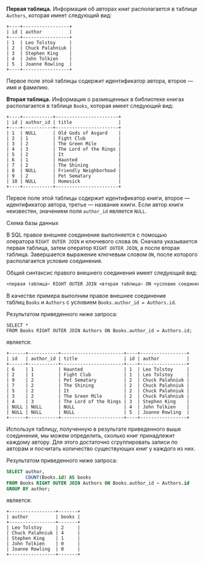 **Первая таблица.** Информация об авторах книг располагается в таблице `Authors`, которая имеет следующий вид:

```no-highlight
+----+-----------------+
| id | author          |
+----+-----------------+
| 1  | Leo Tolstoy     |
| 2  | Chuck Palahniuk |
| 3  | Stephen King    |
| 4  | John Tolkien    |
| 5  | Joanne Rowling  |
+----+-----------------+
```

Первое поле этой таблицы содержит идентификатор автора, второе — имя и фамилию.

**Вторая таблица.** Информация о размещенных в библиотеке книгах располагается в таблице `Books`, которая имеет следующий вид:

```no-highlight
+----+-----------+-----------------------+
| id | author_id | title                 |
+----+-----------+-----------------------+
| 1  | NULL      | Old Gods of Asgard    |
| 2  | 1         | Fight Club            |
| 3  | 2         | The Green Mile        |
| 4  | 3         | The Lord of the Rings |
| 5  | 2         | It                    |
| 6  | 1         | Haunted               |
| 7  | 2         | The Shining           |
| 8  | NULL      | Friendly Neighborhood |
| 9  | 2         | Pet Sematary          |
| 10 | NULL      | Homesick              |
+----+-----------+-----------------------+
```

Первое поле этой таблицы содержит идентификатор книги, второе — идентификатор автора, третье — название книги. Если автор книги неизвестен, значением поля `author_id` является `NULL`.

Схема базы данных

В SQL правое внешнее соединение выполняется с помощью оператора `RIGHT OUTER JOIN` и ключевого слова `ON`. Сначала указывается первая таблица, затем оператор `RIGHT OUTER JOIN`, а после вторая таблица. Завершается выражение ключевым словом `ON`, после которого располагается условие соединения.

Общий синтаксис правого внешнего соединения имеет следующий вид:

```css
<первая таблица> RIGHT OUTER JOIN <вторая таблица> ON <условие соединения>
```

В качестве примера выполним правое внешнее соединение таблиц `Books` и `Authors` с условием `Books.author_id = Authors.id`.

Результатом приведенного ниже запроса:

```
SELECT *
FROM Books RIGHT OUTER JOIN Authors ON Books.author_id = Authors.id;
```

является:

```no-highlight
+------+-----------+-----------------------+----+-----------------+
| id   | author_id | title                 | id | author          |
+------+-----------+-----------------------+----+-----------------+
| 6    | 1         | Haunted               | 1  | Leo Tolstoy     |
| 2    | 1         | Fight Club            | 1  | Leo Tolstoy     |
| 9    | 2         | Pet Sematary          | 2  | Chuck Palahniuk |
| 7    | 2         | The Shining           | 2  | Chuck Palahniuk |
| 5    | 2         | It                    | 2  | Chuck Palahniuk |
| 3    | 2         | The Green Mile        | 2  | Chuck Palahniuk |
| 4    | 3         | The Lord of the Rings | 3  | Stephen King    |
| NULL | NULL      | NULL                  | 4  | John Tolkien    |
| NULL | NULL      | NULL                  | 5  | Joanne Rowling  |
+------+-----------+-----------------------+----+-----------------+
```

Используя таблицу, полученную в результате приведенного выше соединения, мы можем определить, сколько книг принадлежит каждому автору. Для этого достаточно сгруппировать записи по авторам и посчитать количество существующих книг у каждого из них.

Результатом приведенного ниже запроса:

```sql
SELECT author,
       COUNT(Books.id) AS books
FROM Books RIGHT OUTER JOIN Authors ON Books.author_id = Authors.id
GROUP BY author;
```

является:

```no-highlight
+-----------------+-------+
| author          | books |
+-----------------+-------+
| Leo Tolstoy     | 2     |
| Chuck Palahniuk | 4     |
| Stephen King    | 1     |
| John Tolkien    | 0     |
| Joanne Rowling  | 0     |
+-----------------+-------+
```